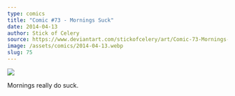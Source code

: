 ```yaml
---
type: comics
title: "Comic #73 - Mornings Suck"
date: 2014-04-13
author: Stick of Celery
source: https://www.deviantart.com/stickofcelery/art/Comic-73-Mornings-Suck-447323249
image: /assets/comics/2014-04-13.webp
slug: 75
---
```


![](/assets/comics/2014-04-13.webp)

Mornings really do suck.
